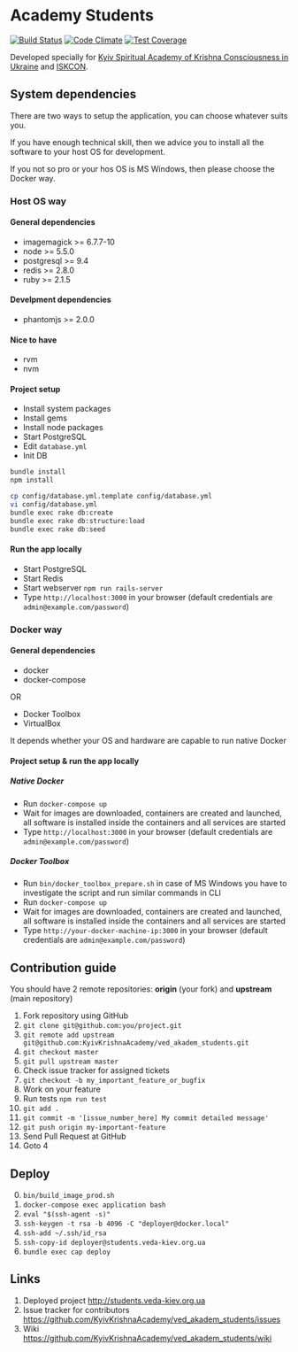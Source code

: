 # Academy Students

[![Build Status](https://secure.travis-ci.org/KyivKrishnaAcademy/ved_akadem_students.png?branch=master)](https://travis-ci.org/KyivKrishnaAcademy/ved_akadem_students)
[![Code Climate](https://codeclimate.com/github/KyivKrishnaAcademy/ved_akadem_students/badges/gpa.svg)](https://codeclimate.com/github/KyivKrishnaAcademy/ved_akadem_students)
[![Test Coverage](https://codeclimate.com/github/KyivKrishnaAcademy/ved_akadem_students/badges/coverage.svg)](https://codeclimate.com/github/KyivKrishnaAcademy/ved_akadem_students)

Developed specially for [Kyiv Spiritual Academy of Krishna Consciousness in Ukraine](http://veda-kiev.org.ua/) and [ISKCON](http://iskcon.com/).

## System dependencies

There are two ways to setup the application, you can choose whatever suits you.

If you have enough technical skill, then we advice you to install all the software to your host OS for development.

If you not so pro or your hos OS is MS Windows, then please choose the Docker way.

### Host OS way
#### General dependencies

* imagemagick >= 6.7.7-10
* node >= 5.5.0
* postgresql >= 9.4
* redis >= 2.8.0
* ruby >= 2.1.5

#### Develpment dependencies

* phantomjs >= 2.0.0

#### Nice to have

* rvm
* nvm

#### Project setup

* Install system packages
* Install gems
* Install node packages
* Start PostgreSQL
* Edit `database.yml`
* Init DB

```bash
bundle install
npm install

cp config/database.yml.template config/database.yml
vi config/database.yml
bundle exec rake db:create
bundle exec rake db:structure:load
bundle exec rake db:seed
```

#### Run the app locally

* Start PostgreSQL
* Start Redis
* Start webserver `npm run rails-server`
* Type `http://localhost:3000` in your browser (default credentials are ```admin@example.com/password```)

### Docker way
#### General dependencies

* docker
* docker-compose

OR

* Docker Toolbox
* VirtualBox

It depends whether your OS and hardware are capable to run native Docker

#### Project setup & run the app locally
##### Native Docker
* Run `docker-compose up`
* Wait for images are downloaded, containers are created and launched, all software is installed inside the containers and all services are started
* Type `http://localhost:3000` in your browser (default credentials are ```admin@example.com/password```)

##### Docker Toolbox
* Run `bin/docker_toolbox_prepare.sh` in case of MS Windows you have to investigate the script and run similar commands in CLI
* Run `docker-compose up`
* Wait for images are downloaded, containers are created and launched, all software is installed inside the containers and all services are started
* Type `http://your-docker-machine-ip:3000` in your browser (default credentials are ```admin@example.com/password```)

## Contribution guide

You should have 2 remote repositories: **origin** (your fork) and **upstream** (main repository)

1. Fork repository using GitHub
2. ```git clone git@github.com:you/project.git```
3. ```git remote add upstream git@github.com:KyivKrishnaAcademy/ved_akadem_students.git```
4. ```git checkout master```
5. ```git pull upstream master```
6. Check issue tracker for assigned tickets
7. ```git checkout -b my_important_feature_or_bugfix```
8. Work on your feature
9. Run tests ```npm run test```
10. ```git add .```
11. ```git commit -m '[issue_number_here] My commit detailed message'```
12. ```git push origin my-important-feature```
13. Send Pull Request at GitHub
14. Goto 4

## Deploy

0. `bin/build_image_prod.sh`
1. `docker-compose exec application bash`
2. `eval "$(ssh-agent -s)"`
3. `ssh-keygen -t rsa -b 4096 -C "deployer@docker.local"`
4. `ssh-add ~/.ssh/id_rsa`
5. `ssh-copy-id deployer@students.veda-kiev.org.ua`
6. `bundle exec cap deploy`

## Links

1. Deployed project http://students.veda-kiev.org.ua
2. Issue tracker for contributors https://github.com/KyivKrishnaAcademy/ved_akadem_students/issues
3. Wiki https://github.com/KyivKrishnaAcademy/ved_akadem_students/wiki
